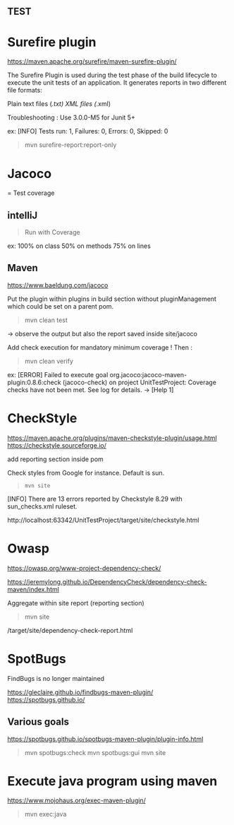 TEST
----

# Surefire plugin

https://maven.apache.org/surefire/maven-surefire-plugin/

The Surefire Plugin is used during the test phase of the build lifecycle to execute the unit tests of an application. It generates reports in two different file formats:

Plain text files (*.txt)
XML files (*.xml)

Troubleshooting : Use <version>3.0.0-M5</version>
for Junit 5+

ex: [INFO] Tests run: 1, Failures: 0, Errors: 0, Skipped: 0

> mvn surefire-report:report-only

# Jacoco

= Test coverage

## intelliJ

> Run with Coverage 

ex: 100% on class 50% on methods 75% on lines

## Maven


https://www.baeldung.com/jacoco

Put the plugin within plugins in build section without pluginManagement which could be set on a parent pom.

> mvn clean test

-> observe the output but also the report saved inside site/jacoco

Add check execution for mandatory minimum coverage !
Then :
> mvn clean verify

ex:
[ERROR] Failed to execute goal org.jacoco:jacoco-maven-plugin:0.8.6:check (jacoco-check) on project UnitTestProject: Coverage checks have not been met. See log for details. -> [Help 1]


# CheckStyle

https://maven.apache.org/plugins/maven-checkstyle-plugin/usage.html
https://checkstyle.sourceforge.io/

add reporting section inside pom

Check styles from Google for instance. Default is sun.

>     mvn site
[INFO] There are 13 errors reported by Checkstyle 8.29 with sun_checks.xml ruleset.

http://localhost:63342/UnitTestProject/target/site/checkstyle.html

# Owasp

https://owasp.org/www-project-dependency-check/

https://jeremylong.github.io/DependencyCheck/dependency-check-maven/index.html

Aggregate within site report (reporting section)

> mvn site
 
 /target/site/dependency-check-report.html

# SpotBugs

FindBugs is no longer maintained

https://gleclaire.github.io/findbugs-maven-plugin/
https://spotbugs.github.io/

## Various goals

https://spotbugs.github.io/spotbugs-maven-plugin/plugin-info.html

> mvn spotbugs:check
> mvn spotbugs:gui
> mvn site

# Execute java program using maven

https://www.mojohaus.org/exec-maven-plugin/

> mvn exec:java
